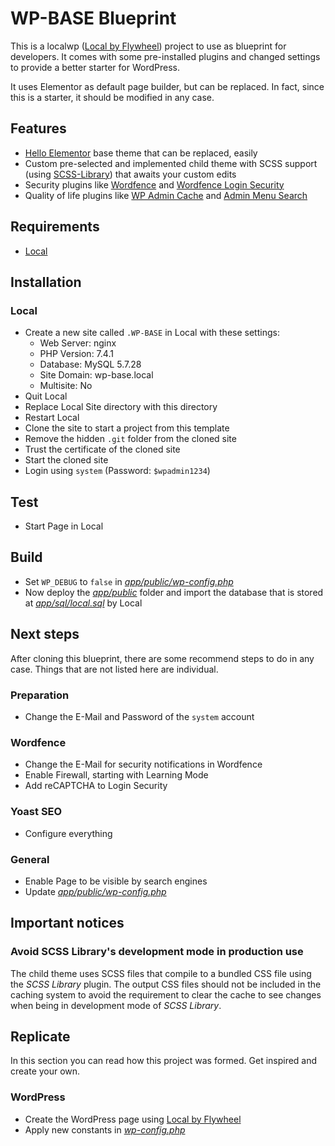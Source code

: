 # WP-BASE Blueprint

This is a localwp ([Local by Flywheel](https://localwp.com/)) project to use as blueprint for developers. It comes with some pre-installed plugins and changed settings to provide a better starter for WordPress.

It uses Elementor as default page builder, but can be replaced. In fact, since this is a starter, it should be modified in any case.

## Features

- [Hello Elementor](https://wordpress.org/themes/hello-elementor/) base theme that can be replaced, easily
- Custom pre-selected and implemented child theme with SCSS support (using [SCSS-Library](https://wordpress.org/support/plugin/scss-library/)) that awaits your custom edits
- Security plugins like [Wordfence](https://wordpress.org/plugins/wordfence/) and [Wordfence Login Security](https://wordpress.org/plugins/wordfence-login-security/)
- Quality of life plugins like [WP Admin Cache](https://wordpress.org/plugins/wp-admin-cache/) and [Admin Menu Search](https://wordpress.org/plugins/admin-menu-search/)

## Requirements

- [Local](https://localwp.com/)

## Installation

### Local

- Create a new site called `.WP-BASE` in Local with these settings:
  - Web Server: nginx
  - PHP Version: 7.4.1
  - Database: MySQL 5.7.28
  - Site Domain: wp-base.local
  - Multisite: No
- Quit Local
- Replace Local Site directory with this directory
- Restart Local
- Clone the site to start a project from this template
- Remove the hidden `.git` folder from the cloned site
- Trust the certificate of the cloned site
- Start the cloned site
- Login using `system` (Password: `$wpadmin1234`)

## Test

- Start Page in Local

## Build

- Set `WP_DEBUG` to `false` in [_app/public/wp-config.php_](./app/public/wp-config.php)
- Now deploy the [_app/public_](./app/public) folder and import the database that is stored at [_app/sql/local.sql_](./app/sql/local.sql) by Local

## Next steps

After cloning this blueprint, there are some recommend steps to do in any case. Things that are not listed here are individual.

### Preparation

- Change the E-Mail and Password of the `system` account

### Wordfence

- Change the E-Mail for security notifications in Wordfence
- Enable Firewall, starting with Learning Mode
- Add reCAPTCHA to Login Security

### Yoast SEO

- Configure everything

### General

- Enable Page to be visible by search engines
- Update [_app/public/wp-config.php_](./app/public/wp-config.php)

## Important notices

### Avoid SCSS Library's development mode in production use

The child theme uses SCSS files that compile to a bundled CSS file using the _SCSS Library_ plugin. The output CSS files should not be included in the caching system to avoid the requirement to clear the cache to see changes when being in development mode of _SCSS Library_.

## Replicate

In this section you can read how this project was formed. Get inspired and create your own.

### WordPress

- Create the WordPress page using [Local by Flywheel](https://localwp.com)
- Apply new constants in [_wp-config.php_](./app/public/wp-config.php)
